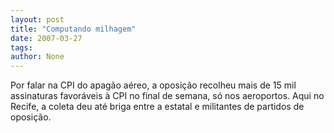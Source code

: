 ```yaml
---
layout: post
title: "Computando milhagem"
date: 2007-03-27
tags: 
author: None
---
```

Por falar na CPI do apagão aéreo, a oposição recolheu mais de 15 mil assinaturas favoráveis à CPI no final de semana, só nos aeroportos.
Aqui no Recife, a coleta deu até briga entre a estatal e militantes de partidos de oposição. 